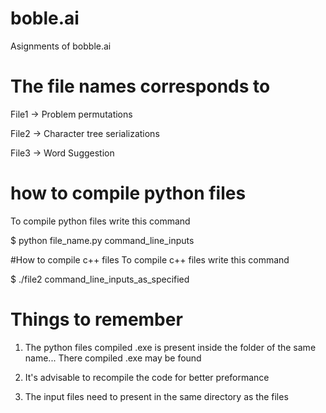 # boble.ai
Asignments of bobble.ai

# The file names corresponds to
File1 -> Problem permutations

File2 -> Character tree serializations

File3 -> Word Suggestion

# how to compile python files

To compile python files write this command

$ python file_name.py command_line_inputs

#How to compile c++ files
To compile c++ files write this command

$ ./file2 command_line_inputs_as_specified

# Things to remember
1. The python files compiled .exe is present inside the folder 
 of the same name... There compiled .exe may be found

2. It's advisable to recompile the code for better preformance

3. The input files need to present in the same directory as the files
